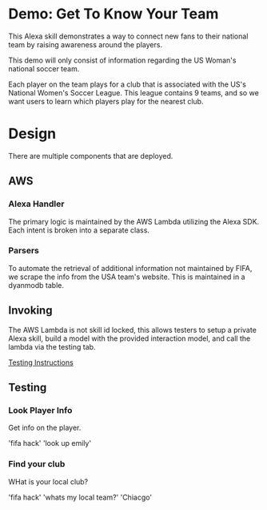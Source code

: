 # Demo: Get To Know Your Team

This Alexa skill demonstrates a way to connect new fans to their national team by raising awareness around the players.

This demo will only consist of information regarding the US Woman's national soccer team.

Each player on the team plays for a club that is associated with the  US's National Women's Soccer League. This league contains 9 teams, and so we want users to learn which players play for the nearest club.


# Design

There are multiple components that are deployed.

## AWS

### Alexa Handler
The primary logic is maintained by the AWS Lambda utilizing the Alexa SDK. Each intent is broken into a separate class.

### Parsers
To automate the retrieval of additional information not maintained by FIFA, we scrape the info from the USA team's website. This is maintained in a dyanmodb table.

## Invoking

The AWS Lambda is not skill id locked, this allows testers to setup a private Alexa skill, build a model with the provided interaction model, and call the lambda via the testing tab.

[Testing Instructions](./Alexa_Setup.md)

## Testing

### Look Player Info

Get info on the player.

'fifa hack'
'look up emily'

### Find your club

WHat is your local club?

'fifa hack'
'whats my local team?'
'Chiacgo'
